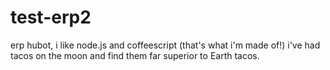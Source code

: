 # test-erp2
erp
hubot, i like node.js and coffeescript (that's what i'm made of!)
i've had tacos on the moon and find them far superior to Earth tacos.
